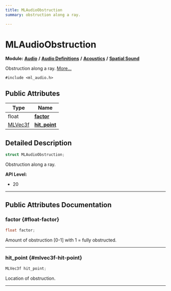 ```yaml
---
title: MLAudioObstruction
summary: obstruction along a ray. 

---
```


# MLAudioObstruction

**Module:** **[Audio](/api-ref/api/Modules/group___audio/group___audio.md)** **/** **[Audio Definitions](/api-ref/api/Modules/group___audio/group___audio_defs/group___audio_defs.md)** **/** **[Acoustics](/api-ref/api/Modules/group___audio/group___audio_defs/group___def_acoustics/group___def_acoustics.md)** **/** **[Spatial Sound](/api-ref/api/Modules/group___audio/group___audio_defs/group___def_acoustics/group___def_spatial_sound/group___def_spatial_sound.md)**



Obstruction along a ray.  [More...](#detailed-description)


`#include <ml_audio.h>`

## Public Attributes

| Type           | Name           |
| -------------- | -------------- |
| float | **[factor](/api-ref/api/Modules/group___audio/group___audio_defs/group___audio_defs.md#float-factor)**  |
| [MLVec3f](/api-ref/api/Modules/group___common/struct_m_l_vec3f.md) | **[hit_point](/api-ref/api/Modules/group___audio/group___audio_defs/group___audio_defs.md#mlvec3f-hit-point)**  |

## Detailed Description

```cpp
struct MLAudioObstruction;
```

Obstruction along a ray. 




**API Level:**
  * 20




-----------
## Public Attributes Documentation

### factor {#float-factor}

```cpp
float factor;
```


Amount of obstruction [0-1] with 1 = fully obstructed. 





-----------

### hit_point {#mlvec3f-hit-point}

```cpp
MLVec3f hit_point;
```


Location of obstruction. 





-----------

